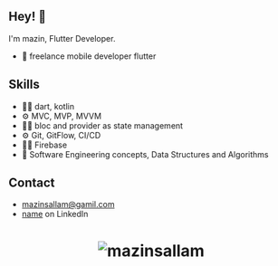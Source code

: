 ## Hey! 👋
I'm mazin, Flutter Developer.

- 🧭 freelance mobile developer flutter 

 

## Skills
-	👨‍💻 dart, kotlin 
-	⚙️ MVC, MVP,  MVVM 
-	👨‍💻 bloc and provider as state management 
-	⚙️ Git, GitFlow, CI/CD
-	👨‍💻 Firebase
-	💽 Software Engineering concepts, Data Structures and Algorithms



## Contact
- [mazinsallam@gamil.com](mailto:link)
- [name](link) on LinkedIn



<h1 align="center">
  <img src="https://github-readme-stats.vercel.app/api?username=mazinsalla&show_icons=true&theme=radical" alt="mazinsallam" />
</h1>
